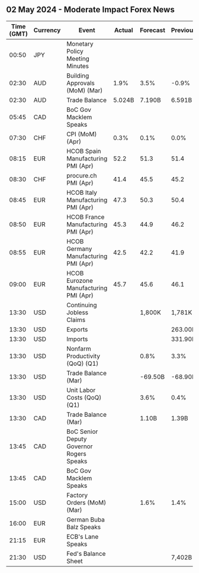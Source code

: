 ## 02 May 2024 - Moderate Impact Forex News

| Time (GMT) | Currency | Event | Actual | Forecast | Previous |
|------|----------|-------|--------|----------|----------|
| 00:50 | JPY | Monetary Policy Meeting Minutes |  |  |  |
| 02:30 | AUD | Building Approvals (MoM) (Mar) | 1.9% | 3.5% | -0.9% |
| 02:30 | AUD | Trade Balance | 5.024B | 7.190B | 6.591B |
| 05:45 | CAD | BoC Gov Macklem Speaks |  |  |  |
| 07:30 | CHF | CPI (MoM) (Apr) | 0.3% | 0.1% | 0.0% |
| 08:15 | EUR | HCOB Spain Manufacturing PMI (Apr) | 52.2 | 51.3 | 51.4 |
| 08:30 | CHF | procure.ch PMI (Apr) | 41.4 | 45.5 | 45.2 |
| 08:45 | EUR | HCOB Italy Manufacturing PMI (Apr) | 47.3 | 50.3 | 50.4 |
| 08:50 | EUR | HCOB France Manufacturing PMI (Apr) | 45.3 | 44.9 | 46.2 |
| 08:55 | EUR | HCOB Germany Manufacturing PMI (Apr) | 42.5 | 42.2 | 41.9 |
| 09:00 | EUR | HCOB Eurozone Manufacturing PMI (Apr) | 45.7 | 45.6 | 46.1 |
| 13:30 | USD | Continuing Jobless Claims |  | 1,800K | 1,781K |
| 13:30 | USD | Exports |  |  | 263.00B |
| 13:30 | USD | Imports |  |  | 331.90B |
| 13:30 | USD | Nonfarm Productivity (QoQ) (Q1) |  | 0.8% | 3.3% |
| 13:30 | USD | Trade Balance (Mar) |  | -69.50B | -68.90B |
| 13:30 | USD | Unit Labor Costs (QoQ) (Q1) |  | 3.6% | 0.4% |
| 13:30 | CAD | Trade Balance (Mar) |  | 1.10B | 1.39B |
| 13:45 | CAD | BoC Senior Deputy Governor Rogers Speaks |  |  |  |
| 13:45 | CAD | BoC Gov Macklem Speaks |  |  |  |
| 15:00 | USD | Factory Orders (MoM) (Mar) |  | 1.6% | 1.4% |
| 16:00 | EUR | German Buba Balz Speaks |  |  |  |
| 21:15 | EUR | ECB's Lane Speaks |  |  |  |
| 21:30 | USD | Fed's Balance Sheet |  |  | 7,402B |
